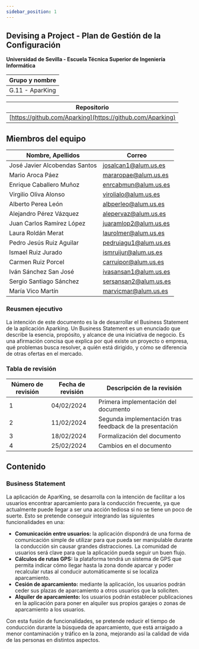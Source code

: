 ```yaml
---
sidebar_position: 1
---
```


## Devising a Project - Plan de Gestión de la Configuración

**Universidad de Sevilla - Escuela Técnica Superior de Ingeniería Informática**

|Grupo y nombre  |
|--|
| G.11 - AparKing |

|Repositorio  |
|--|
| [https://github.com/Aparking](https://github.com/Aparking) |

## Miembros del equipo

| Nombre, Apellidos | Correo |  
|--|--|
| José Javier Alcobendas Santos | josalcan1@alum.us.es |
| Mario Aroca Páez | mararopae@alum.us.es |
| Enrique Caballero Muñoz | enrcabmun@alum.us.es |
| Virgilio Oliva Alonso | virolialo@alum.us.es |
| Alberto Perea León | albperleo@alum.us.es |
| Alejandro Pérez Vázquez | alepervaz@alum.us.es |
| Juan Carlos Ramírez López | juaramlop2@alum.us.es |
| Laura Roldán Merat | laurolmer@alum.us.es |
| Pedro Jesús Ruiz Aguilar | pedruiagu1@alum.us.es |
| Ismael Ruiz Jurado | ismruijur@alum.us.es |
| Carmen Ruiz Porcel | carruipor@alum.us.es |
| Iván Sánchez San José | ivasansan1@alum.us.es |
| Sergio Santiago Sánchez | sersansan2@alum.us.es |
| María Vico Martín | marvicmar@alum.us.es |

### Reusmen ejecutivo
La intención de este documento es la de desarrollar el Business Statement de la aplicación Aparking. Un Business Statement es un enunciado que describe la esencia, propósito, y alcance de una iniciativa de negocio. Es una afirmación concisa que explica por qué existe un proyecto o empresa, qué problemas busca resolver, a quién está dirigido, y cómo se diferencia de otras ofertas en el mercado.

### Tabla de revisión
| Número de revisión | Fecha de revisión | Descripción de la revisión |
|--|--|--|
| 1 | 04/02/2024 | Primera implementación del documento |
| 2 | 11/02/2024 | Segunda implementación tras feedback de la presentación |
| 3 | 18/02/2024 | Formalización del documento |
| 4 | 25/02/2024 | Cambios en el documento |

## Contenido
### Business Statement
La aplicación de AparKing, se desarrolla con la intención de facilitar a los usuarios encontrar aparcamiento para la conducción frecuente, ya que actualmente puede llegar a ser una acción tediosa si no se tiene un poco de suerte. Esto se pretende conseguir integrando las siguientes funcionalidades en una:
* **Comunicación entre usuarios:** la aplicación dispondrá de una forma de comunicación simple de utilizar para que pueda ser manipulable durante la conducción sin causar grandes distracciones. La comunidad de usuarios será clave para que la aplicación pueda seguir un buen flujo.
* **Cálculos de rutas GPS:** la plataforma tendrá un sistema de GPS que permita indicar cómo llegar hasta la zona donde aparcar y poder recalcular rutas al conducir automáticamente si se localiza aparcamiento.
* **Cesión de aparcamiento:** mediante la aplicación, los usuarios podrán ceder sus plazas de aparcamiento a otros usuarios que la soliciten.
* **Alquiler de aparcamiento:** los usuarios podrán establecer publicaciones en la aplicación para poner en alquiler sus propios garajes o zonas de aparcamiento a los usuarios.
    
Con esta fusión de funcionalidades, se pretende reducir el tiempo de conducción durante la búsqueda de aparcamiento, que está arraigado a menor contaminación y tráfico en la zona, mejorando así la calidad de vida de las personas en distintos aspectos.
